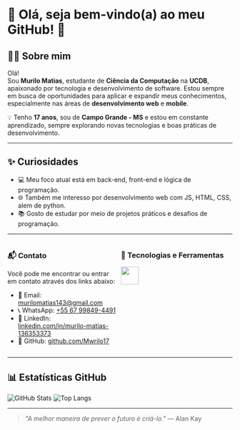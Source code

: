 # 👋 Olá, seja bem-vindo(a) ao meu GitHub! 🌱

## 🧑‍💻 Sobre mim

Olá!  
Sou **Murilo Matias**, estudante de **Ciência da Computação** na **UCDB**, apaixonado por tecnologia e desenvolvimento de software. Estou sempre em busca de oportunidades para aplicar e expandir meus conhecimentos, especialmente nas áreas de **desenvolvimento web** e **mobile**.

💡 Tenho **17 anos**, sou de **Campo Grande - MS** e estou em constante aprendizado, sempre explorando novas tecnologias e boas práticas de desenvolvimento.

---

## ✨ Curiosidades

- 💻 Meu foco atual está em back-end, front-end e lógica de programação.
- 🌐 Também me interesso por desenvolvimento web com JS, HTML, CSS, alem de python.
- 📚 Gosto de estudar por meio de projetos práticos e desafios de programação.

---

<div style="display: flex; justify-content: space-between; flex-wrap: wrap;">

<!-- CONTATO -->
<div style="flex: 1; min-width: 250px; max-width: 48%;">

### 📬 Contato

Você pode me encontrar ou entrar em contato através dos links abaixo:

- 📧 Email: [murilomatias143@gmail.com](mailto:murilomatias143@gmail.com)  
- 📞 WhatsApp: [+55 67 99849-4491](https://wa.me/5567998494491)  
- 💼 LinkedIn: [linkedin.com/in/murilo-matias-136353373](https://www.linkedin.com/in/murilo-matias-136353373/)  
- 🐙 GitHub: [github.com/Mwrilo17](https://github.com/Mwrilo17)

</div>

<!-- TECNOLOGIAS -->
<div style="flex: 1; min-width: 250px; max-width: 48%;">

### 🧰 Tecnologias e Ferramentas

<img src="https://cdn.jsdelivr.net/gh/devicons/devicon/icons/python/python-original.svg" width="40" />

</div>
</div>

---

## 📊 Estatísticas GitHub

![GitHub Stats](https://github-readme-stats.vercel.app/api?username=Mwrilo17&show_icons=true&theme=dark)
![Top Langs](https://github-readme-stats.vercel.app/api/top-langs/?username=Mwrilo17&layout=compact&theme=dark)

---

> _"A melhor maneira de prever o futuro é criá-lo."_ — Alan Kay
